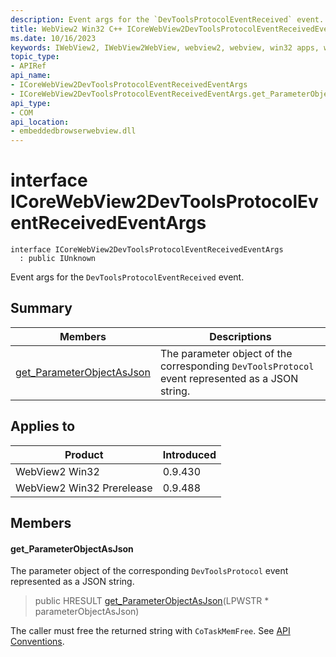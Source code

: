 ```yaml
---
description: Event args for the `DevToolsProtocolEventReceived` event.
title: WebView2 Win32 C++ ICoreWebView2DevToolsProtocolEventReceivedEventArgs
ms.date: 10/16/2023
keywords: IWebView2, IWebView2WebView, webview2, webview, win32 apps, win32, edge, ICoreWebView2, ICoreWebView2Controller, browser control, edge html, ICoreWebView2DevToolsProtocolEventReceivedEventArgs
topic_type: 
- APIRef
api_name:
- ICoreWebView2DevToolsProtocolEventReceivedEventArgs
- ICoreWebView2DevToolsProtocolEventReceivedEventArgs.get_ParameterObjectAsJson
api_type:
- COM
api_location:
- embeddedbrowserwebview.dll
---
```


# interface ICoreWebView2DevToolsProtocolEventReceivedEventArgs

```
interface ICoreWebView2DevToolsProtocolEventReceivedEventArgs
  : public IUnknown
```

Event args for the `DevToolsProtocolEventReceived` event.

## Summary

 Members                        | Descriptions
--------------------------------|---------------------------------------------
[get_ParameterObjectAsJson](#get_parameterobjectasjson) | The parameter object of the corresponding `DevToolsProtocol` event represented as a JSON string.

## Applies to

Product                         | Introduced
--------------------------------|---------------------------------------------
WebView2 Win32            |    0.9.430
WebView2 Win32 Prerelease |    0.9.488

## Members

#### get_ParameterObjectAsJson

The parameter object of the corresponding `DevToolsProtocol` event represented as a JSON string.

> public HRESULT [get_ParameterObjectAsJson](#get_parameterobjectasjson)(LPWSTR * parameterObjectAsJson)

The caller must free the returned string with `CoTaskMemFree`. See [API Conventions](/microsoft-edge/webview2/concepts/win32-api-conventions#strings).


